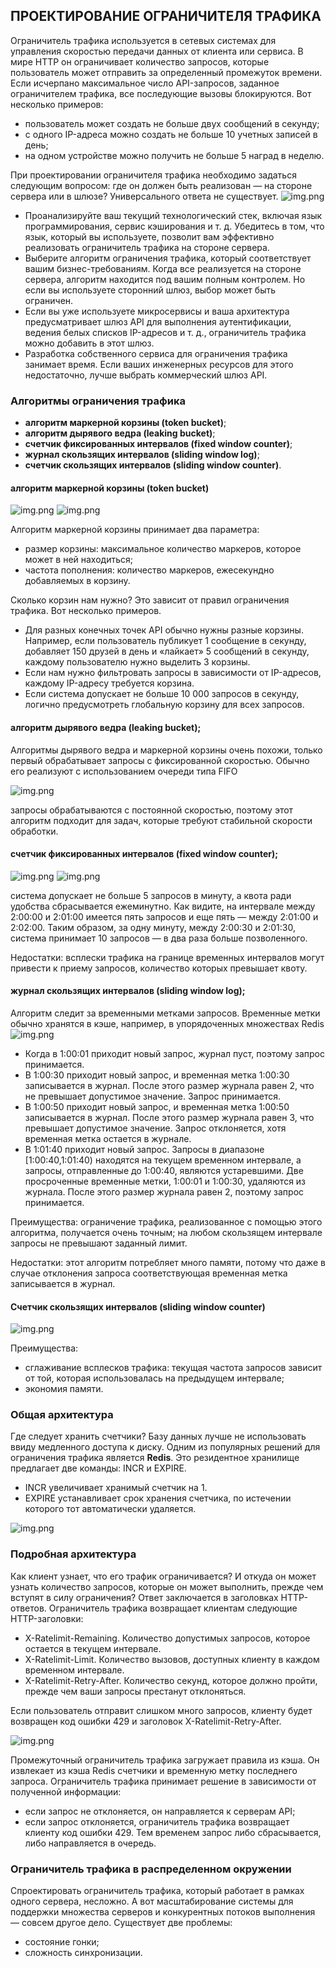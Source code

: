 ## ПРОЕКТИРОВАНИЕ ОГРАНИЧИТЕЛЯ ТРАФИКА

Ограничитель трафика используется в сетевых системах для управления скоростью передачи данных от клиента или сервиса. В мире HTTP он ограничивает количество запросов, которые пользователь может отправить за определенный промежуток времени. Если исчерпано максимальное число API-запросов, заданное ограничителем трафика, все последующие вызовы блокируются. Вот несколько примеров:
- пользователь может создать не больше двух сообщений в секунду;
- с одного IP-адреса можно создать не больше 10 учетных записей в день;
- на одном устройстве можно получить не больше 5 наград в неделю.

При проектировании ограничителя трафика необходимо задаться следующим вопросом: где он должен быть реализован — на стороне сервера или в шлюзе? Универсального ответа не существует.
![img.png](../../../../../../../resources/pictures/img_3.png)

- Проанализируйте ваш текущий технологический стек, включая язык программирования, сервис кэширования и т. д. Убедитесь в том, что язык, который вы используете, позволит вам эффективно реализовать ограничитель трафика на стороне сервера.
- Выберите алгоритм ограничения трафика, который соответствует вашим бизнес-требованиям. Когда все реализуется на стороне сервера, алгоритм находится под вашим полным контролем. Но если вы используете сторонний шлюз, выбор может быть ограничен.
- Если вы уже используете микросервисы и ваша архитектура предусматривает шлюз API для выполнения аутентификации, ведения белых списков IP-адресов и т. д., ограничитель трафика можно добавить в этот шлюз.
- Разработка собственного сервиса для ограничения трафика занимает время. Если ваших инженерных ресурсов для этого недостаточно, лучше выбрать коммерческий шлюз API.

### Алгоритмы ограничения трафика

- **алгоритм маркерной корзины (token bucket)**;
- **алгоритм дырявого ведра (leaking bucket)**;
- **счетчик фиксированных интервалов (fixed window counter)**;
- **журнал скользящих интервалов (sliding window log)**;
- **счетчик скользящих интервалов (sliding window counter)**.

#### алгоритм маркерной корзины (token bucket)
![img.png](../../../../../../../resources/pictures/img_4.png)
![img.png](../../../../../../../resources/pictures/img_5.png)

Алгоритм маркерной корзины принимает два параметра:
- размер корзины: максимальное количество маркеров, которое может в ней находиться;
- частота пополнения: количество маркеров, ежесекундно добавляемых в корзину.

Сколько корзин нам нужно? Это зависит от правил ограничения трафика. Вот несколько примеров.
- Для разных конечных точек API обычно нужны разные корзины. Например, если пользователь публикует 1 сообщение в секунду, добавляет 150 друзей в день и «лайкает» 5 сообщений в секунду, каждому пользователю нужно выделить 3 корзины.
- Если нам нужно фильтровать запросы в зависимости от IP-адресов, каждому IP-адресу требуется корзина.
- Если система допускает не больше 10 000 запросов в секунду, логично предусмотреть глобальную корзину для всех запросов.

#### алгоритм дырявого ведра (leaking bucket);
Алгоритмы дырявого ведра и маркерной корзины очень похожи, только первый обрабатывает запросы с фиксированной скоростью. Обычно его реализуют с использованием очереди типа FIFO

![img.png](../../../../../../../resources/pictures/img_6.png)

запросы обрабатываются с постоянной скоростью, поэтому этот алгоритм подходит для задач, которые требуют стабильной скорости обработки.

#### счетчик фиксированных интервалов (fixed window counter);
![img.png](../../../../../../../resources/pictures/img_7.png)
![img.png](../../../../../../../resources/pictures/img_8.png)

система допускает не больше 5 запросов в минуту, а квота ради удобства сбрасывается ежеминутно. Как видите, на интервале между 2:00:00 и 2:01:00 имеется пять запросов и еще пять — между 2:01:00 и 2:02:00. Таким образом, за одну минуту, между 2:00:30 и 2:01:30, система принимает 10 запросов — в два раза больше позволенного.

Недостатки: всплески трафика на границе временных интервалов могут привести к приему запросов, количество которых превышает квоту.

#### журнал скользящих интервалов (sliding window log);
Алгоритм следит за временными метками запросов. Временные метки обычно хранятся в кэше, например, в упорядоченных множествах Redis
![img.png](../../../../../../../resources/pictures/img_9.png)

- Когда в 1:00:01 приходит новый запрос, журнал пуст, поэтому запрос принимается.
- В 1:00:30 приходит новый запрос, и временная метка 1:00:30 записывается в журнал. После этого размер журнала равен 2, что не превышает допустимое значение. Запрос принимается.
- В 1:00:50 приходит новый запрос, и временная метка 1:00:50 записывается в журнал. После этого размер журнала равен 3, что превышает допустимое значение. Запрос отклоняется, хотя временная метка остается в журнале.
- В 1:01:40 приходит новый запрос. Запросы в диапазоне [1:00:40,1:01:40) находятся на текущем временном интервале, а запросы, отправленные до 1:00:40, являются устаревшими. Две просроченные временные метки, 1:00:01 и 1:00:30, удаляются из журнала. После этого размер журнала равен 2, поэтому запрос принимается.

Преимущества: ограничение трафика, реализованное с помощью этого алгоритма, получается очень точным; на любом скользящем интервале запросы не превышают заданный лимит.

Недостатки: этот алгоритм потребляет много памяти, потому что даже в случае отклонения запроса соответствующая временная метка записывается в журнал.

#### Счетчик скользящих интервалов (sliding window counter)

![img.png](../../../../../../../resources/pictures/img_10.png)

Преимущества:
- сглаживание всплесков трафика: текущая частота запросов зависит от той, которая использовалась на предыдущем интервале;
- экономия памяти.

### Общая архитектура
Где следует хранить счетчики? Базу данных лучше не использовать ввиду медленного доступа к диску. Одним из популярных решений для ограничения трафика является **Redis**. Это резидентное хранилище предлагает две команды: INCR и EXPIRE.
- INCR увеличивает хранимый счетчик на 1.
- EXPIRE устанавливает срок хранения счетчика, по истечении которого тот автоматически удаляется.

![img.png](../../../../../../../resources/pictures/img_11.png)

### Подробная архитектура

Как клиент узнает, что его трафик ограничивается? И откуда он может узнать количество запросов, которые он может выполнить, прежде чем вступят в силу ограничения? Ответ заключается в заголовках HTTP-ответов. Ограничитель трафика возвращает клиентам следующие HTTP-заголовки:
- X-Ratelimit-Remaining. Количество допустимых запросов, которое остается в текущем интервале.
- X-Ratelimit-Limit. Количество вызовов, доступных клиенту в каждом временном интервале.
- X-Ratelimit-Retry-After. Количество секунд, которое должно пройти, прежде чем ваши запросы престанут отклоняться.

Если пользователь отправит слишком много запросов, клиенту будет возвращен код ошибки 429 и заголовок X-Ratelimit-Retry-After.

![img.png](../../../../../../../resources/pictures/img_12.png)

Промежуточный ограничитель трафика загружает правила из кэша. Он извлекает из кэша Redis счетчики и временную метку последнего запроса. Ограничитель трафика принимает решение в зависимости от полученной информации:
- если запрос не отклоняется, он направляется к серверам API;
- если запрос отклоняется, ограничитель трафика возвращает клиенту код ошибки 429. Тем временем запрос либо сбрасывается, либо направляется в очередь.

### Ограничитель трафика в распределенном окружении

Спроектировать ограничитель трафика, который работает в рамках одного сервера, несложно. А вот масштабирование системы для поддержки множества серверов и конкурентных потоков выполнения — совсем другое дело. Существует две проблемы:
- состояние гонки;
- сложность синхронизации.









